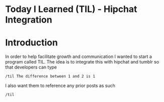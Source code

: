 Today I Learned (TIL) - Hipchat Integration
===================

# Introduction
In order to help facilitate growth and communication I wanted to start a program called TIL.  The idea is to integrate this with hipchat and tumblr so that developers can type

```
/til The difference between 1 and 2 is 1
```

I also want them to reference any prior posts as such
```
/til
```
